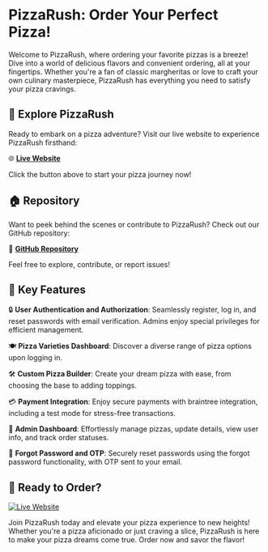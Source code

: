 # PizzaRush: Order Your Perfect Pizza!

Welcome to PizzaRush, where ordering your favorite pizzas is a breeze! Dive into a world of delicious flavors and convenient ordering, all at your fingertips. Whether you're a fan of classic margheritas or love to craft your own culinary masterpiece, PizzaRush has everything you need to satisfy your pizza cravings.

## 🍕 Explore PizzaRush

Ready to embark on a pizza adventure? Visit our live website to experience PizzaRush firsthand:

🌐 [**Live Website**](https://pizzarush.onrender.com/)

Click the button above to start your pizza journey now!

## 🏠 Repository

Want to peek behind the scenes or contribute to PizzaRush? Check out our GitHub repository:

🔗 [**GitHub Repository**](https://github.com/urssanjaysingh/PizzaRush)

Feel free to explore, contribute, or report issues!

## 🚀 Key Features

🔒 **User Authentication and Authorization**: Seamlessly register, log in, and reset passwords with email verification. Admins enjoy special privileges for efficient management.

🍽️ **Pizza Varieties Dashboard**: Discover a diverse range of pizza options upon logging in.

🛠️ **Custom Pizza Builder**: Create your dream pizza with ease, from choosing the base to adding toppings.

💳 **Payment Integration**: Enjoy secure payments with braintree integration, including a test mode for stress-free transactions.

🎉 **Admin Dashboard**: Effortlessly manage pizzas, update details, view user info, and track order statuses.

🔑 **Forgot Password and OTP**: Securely reset passwords using the forgot password functionality, with OTP sent to your email.

## 🍴 Ready to Order?

[![Live Website](https://img.shields.io/badge/-Live%20Website-brightgreen?style=for-the-badge)](https://pizzarush.onrender.com/)

Join PizzaRush today and elevate your pizza experience to new heights! Whether you're a pizza aficionado or just craving a slice, PizzaRush is here to make your pizza dreams come true. Order now and savor the flavor!
